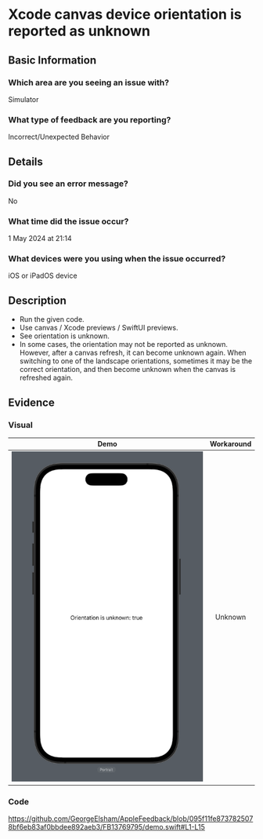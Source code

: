 # Xcode canvas device orientation is reported as unknown

## Basic Information
### Which area are you seeing an issue with?
Simulator

### What type of feedback are you reporting?
Incorrect/Unexpected Behavior

## Details
### Did you see an error message?
No

### What time did the issue occur?
1 May 2024 at 21:14

### What devices were you using when the issue occurred?
iOS or iPadOS device

## Description
- Run the given code.
- Use canvas / Xcode previews / SwiftUI previews.
- See orientation is unknown.
- In some cases, the orientation may not be reported as unknown. However, after a canvas refresh, it can become unknown again. When switching to one of the landscape orientations, sometimes it may be the correct orientation, and then become unknown when the canvas is refreshed again.

## Evidence
### Visual
| Demo | Workaround |
|:-:|:-:|
| ![Demo PNG](demo.png) | Unknown |

### Code
https://github.com/GeorgeElsham/AppleFeedback/blob/095f11fe8737825078bf6eb83af0bbdee892aeb3/FB13769795/demo.swift#L1-L15
